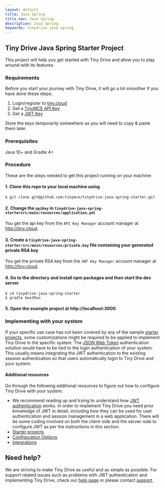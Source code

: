 ```yaml
---
layout: default
title: Java Spring
title_nav: Java Spring
description: Java Spring
keywords: tinydrive java spring
---
```


## Tiny Drive Java Spring Starter Project

This project will help you get started with Tiny Drive and allow you to play around with its features.

### Requirements

Before you start your journey with Tiny Drive, it will go a lot smoother if you have done these steps:
1. Login/register to [tiny.cloud](https://apps.tiny.cloud/my-account/)
2. Get a [TinyMCE API Key](https://apps.tiny.cloud/my-account/key-manager/)
3. Get a [JWT Key](https://apps.tiny.cloud/my-account/jwt-key-manager/)

Store the keys temporarily somewhere as you will need to copy & paste them later.

### Prerequisites

Java 10+ and Gradle 4+

### Procedure

These are the steps needed to get this project running on your machine:

#### 1. Clone this repo to your local machine using

```
$ git clone git@github.com:tinymce/tinydrive-java-spring-starter.git
```

#### 2. Change the `apiKey` in `tinydrive-java-spring-startersrc/main/resources/application.yml`

You get the api key from the `API Key Manager` account manager at http://tiny.cloud.

#### 3. Create a `tinydrive-java-spring-starter/src/main/resources/private.key` file containing your generated private RSA key

You get the private RSA key from the `JWT Key Manager` account manager at http://tiny.cloud.

#### 4. Go to the directory and install npm packages and then start the dev server

```
$ cd tinydrive-java-spring-starter
$ gradle bootRun
```

#### 5. Open the example project at http://localhost:3000

### Implementing with your system

If your specific use case has not been covered by any of the sample [starter projects]({{site.baseurl}}/tinydrive/libraries/), some customizations might be required to be applied to implement Tiny Drive in the specific system. The [JSON Web Token]({{site.baseurl}}/tinydrive/jwt-authentication/) authentication solution would have to be tied to the login authentication of your system. This usually means integrating the JWT authentication to the existing session authentication so that users automatically login to Tiny Drive and your system.

#### Additional resources

Go through the following additional resources to figure out how to configure Tiny Drive with your system.

- We recommend reading up and trying to understand how [JWT authentication]({{site.baseurl}}/tinydrive/jwt-authentication/) works. In order to implement Tiny Drive you need prior knowledge of JWT in detail, including how they can be used for user authentication and session management in a web application. There will be some coding involved on both the client-side and the server-side to configure JWT as per the instructions in this section.
- [Starter projects]({{site.baseurl}}/tinydrive/libraries/)
- [Configuration Options]({{site.baseurl}}/tinydrive/configuration/)
- [Integrations]({{site.baseurl}}/tinydrive/integrations/)

## Need help? ##

We are striving to make Tiny Drive as useful and as simple as possible. For support related issues such as problems with JWT authentication and implementing Tiny Drive, check our [help page](/tinydrive/get-help/) or please contact [support](https://support.tiny.cloud/hc/en-us/requests/new).

